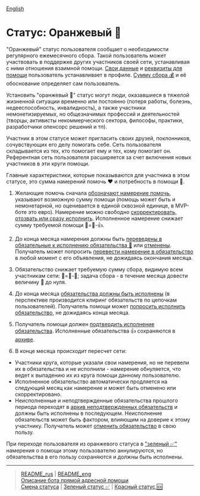 [English](../../documents_eng/statuses/orange.md)
# Статус: Оранжевый 🔆

"Оранжевый" статус пользователя сообщает о необходимости регулярного ежемесячного сбора. Такой пользователь может участвовать в поддержке других участников своей сети, устанавливая с ними отношения взаимной помощи. [Свои данные](../actions/about_me.md) и [реквизиты для помощи](../actions/change_requisites.md) пользователь устанавливает в профиле. [Сумму сбора 💰](../actions/change_status.md) и её обоснование определяет сам пользователь. 

Установить "оранжевый 🔆" статус могут люди, оказавшиеся в тяжелой жизненной ситуации временно или постоянно (потеря работы, болезнь, недееспособность, инвалидность), а также участники немонетизируемых, но общезначимых профессий и деятельностей (творцы, активисты некоммерческого сектора, философы, практики, разработчики опенсорс решений и тп). 

Участник в этом статусе может пригласить своих друзей, поклонников, сочувствующих его делу помогать себе. Сеть пользователя складывается из тех, кто помогает ему и тех, кому помогает он. Референтная сеть пользователя расширяется за счет включения новых участников в эти круги помощи. 

Главные характеристики, которые показываются для участника в этом статусе, это сумма намерений помочь ❤️ и потребность в помощи 🙏. 
1) Желающие помочь сначала [обозначают намерение  помочь](../actions/create_intent.md), указывают возможную сумму помощи (помощь может быть и немонетарной, но оценивается в единой сквозной единице, в MVP-боте это евро). Намерение можно свободно [скорректировать, отозвать или сразу исполнить](../actions/correction_my_intention.md). Исполненное намерение снижает сумму требуемой помощи 🙏=🙏-👍.
2) До конца месяца намерения должны быть [переведены в обязательные к исполнению обязательства 🤝](../actions/creation_of_obligation.md) или [отменены](../actions/correction_my_intention.md). Получатель может попросить [перевести намерение в обязательство](../actions/request_for_transfer.md) в любой момент с его объявления, не дожидаясь окончания месяца. 
3) Обязательство снижает требуемую сумму сбора, видимую всем участникам сети: 🙏=🙏-🤝; задача сбора - в течение месяца довести величину 🙏 до нуля.
4) До конца месяца [обязательства должны быть исполнены](../actions/money_transfer.md) (в перспективе производится клиринг обязательств по цепочкам пользователей). Получатель помощи может [попросить исполнить обязательство](../actions/request_for_execution.md), не дожидаясь конца месяца.
5) Получатель помощи должен [подтвердить исполнение обязательства](../actions/confirmation_of_transfer.md). Исполненные обязательства 👍 сохраняются в [архиве](../actions/archive_my.md).

6) В конце месяца происходит пересчет сети:
- Участники круга, которые указали свои намерения, но не перевели их в обязательства и не исполнили - намерение обнуляется, что ведет к выпадению их из круга помощи данному пользователю.
- Исполненное обязательство автоматически продляется на следующий месяц как намерение и может быть отменено или скорректировано.
- Неисполненные и неподтвержденные обязательства прошлого периода переходят в [архив неподтвержденных обязательств](../actions/archive.md) и должны быть исполнены в последующем. Неисполнение обязательств может быть фактором, влияющим на доверие к этому участнику. Получатель может [отменить обязательство](../actions/save_obligation.md) в свою пользу.

При переходе пользователя из оранжевого статуса в ["зеленый ✅"](../statuses/green.md) намерения о помощи этому пользователю аннулируются, но обязательства в его пользу сохраняются и должны быть исполнены. 

----
> [README_rus](../../README.md)  |   [README_eng](../../README_eng.md)   
> [Описание бота прямой адресной помощи](../index.md)     
> [Смена статуса](../actions/change_status.md)  |   [Зеленый статус ✅](green.md)  |   [Красный статус 🆘](red.md)
